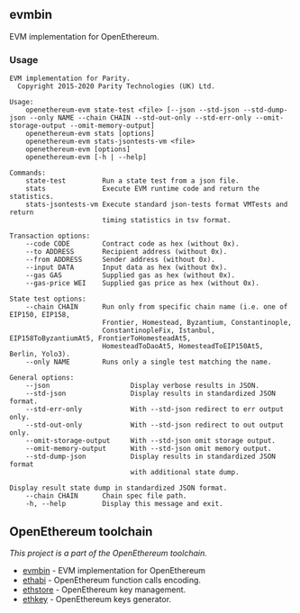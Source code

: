 ## evmbin

EVM implementation for OpenEthereum.

### Usage

```
EVM implementation for Parity.
  Copyright 2015-2020 Parity Technologies (UK) Ltd.

Usage:
    openethereum-evm state-test <file> [--json --std-json --std-dump-json --only NAME --chain CHAIN --std-out-only --std-err-only --omit-storage-output --omit-memory-output]
    openethereum-evm stats [options]
    openethereum-evm stats-jsontests-vm <file>
    openethereum-evm [options]
    openethereum-evm [-h | --help]

Commands:
    state-test         Run a state test from a json file.
    stats              Execute EVM runtime code and return the statistics.
    stats-jsontests-vm Execute standard json-tests format VMTests and return
                       timing statistics in tsv format.

Transaction options:
    --code CODE        Contract code as hex (without 0x).
    --to ADDRESS       Recipient address (without 0x).
    --from ADDRESS     Sender address (without 0x).
    --input DATA       Input data as hex (without 0x).
    --gas GAS          Supplied gas as hex (without 0x).
    --gas-price WEI    Supplied gas price as hex (without 0x).

State test options:
    --chain CHAIN      Run only from specific chain name (i.e. one of EIP150, EIP158,
                       Frontier, Homestead, Byzantium, Constantinople,
                       ConstantinopleFix, Istanbul, EIP158ToByzantiumAt5, FrontierToHomesteadAt5,
                       HomesteadToDaoAt5, HomesteadToEIP150At5, Berlin, Yolo3).
    --only NAME        Runs only a single test matching the name.

General options:
    --json                    Display verbose results in JSON.
    --std-json                Display results in standardized JSON format.
    --std-err-only            With --std-json redirect to err output only.
    --std-out-only            With --std-json redirect to out output only.
    --omit-storage-output     With --std-json omit storage output.
    --omit-memory-output      With --std-json omit memory output.
    --std-dump-json           Display results in standardized JSON format
                              with additional state dump.

Display result state dump in standardized JSON format.
    --chain CHAIN      Chain spec file path.
    -h, --help         Display this message and exit.
```

## OpenEthereum toolchain
_This project is a part of the OpenEthereum toolchain._

- [evmbin](https://github.com/openethereum/openethereum/blob/master/evmbin/) - EVM implementation for OpenEthereum
- [ethabi](https://github.com/openethereum/ethabi) - OpenEthereum function calls encoding.
- [ethstore](https://github.com/openethereum/openethereum/blob/master/accounts/ethstore) - OpenEthereum key management.
- [ethkey](https://github.com/openethereum/openethereum/blob/master/accounts/ethkey) - OpenEthereum keys generator.
